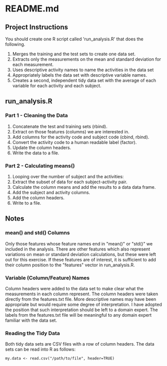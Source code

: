 # README.md

## Project Instructions
You should create one R script called 'run_analysis.R' that does the following. 

1. Merges the training and the test sets to create one data set.
2. Extracts only the measurements on the mean and standard deviation for each measurement. 
3. Uses descriptive activity names to name the activities in the data set
4. Appropriately labels the data set with descriptive variable names. 
5. Creates a second, independent tidy data set with the average of each variable for each activity and each subject. 

## run_analysis.R

### Part 1 - Cleaning the Data

1. Concatenate the test and training sets (rbind).
2. Extract on those features (columns) we are interested in.
3. Add columns for the activity code and subject code (cbind, rbind).
4. Convert the activity code to a human readable label (factor).
5. Update the column headers.
6. Write the data to a file.

### Part 2 - Calculating means()

1. Looping over the number of subject and the activities:
2. Extract the subset of data for each subject-activity pair.
3. Calculate the column means and add the results to a data data frame.
4. Add the subject and activity columns.
5. Add the column headers.
6. Write to a file.

## Notes

### mean() and std() Columns

Only those features whose feature names end in "mean()" or "std()" we included
in the analysis. There are other features which also represent variations on
mean or standard deviation calculations, but these were left out for this
exercise. If these features are of interest, it is sufficient to add their
column position to the "features" vector in run_analysis.R.

### Variable (Column/Feature) Names

Column headers were added to the data set to make clear what the measurements
in each column represent. The column headers were taken directly from the
features.txt file. More descriptive names may have been appropriate but would
require some degree of interpretation. I have adopted the position that such
interpretation should be left to a domain expert. The labels from the
features.txt file will be meaningful to any domain expert familiar with the
data set.

### Reading the Tidy Data

Both tidy data sets are CSV files with a row of column headers. The data sets
can be read into R as follows:

    my.data <- read.csv("/path/to/file", header=TRUE)

